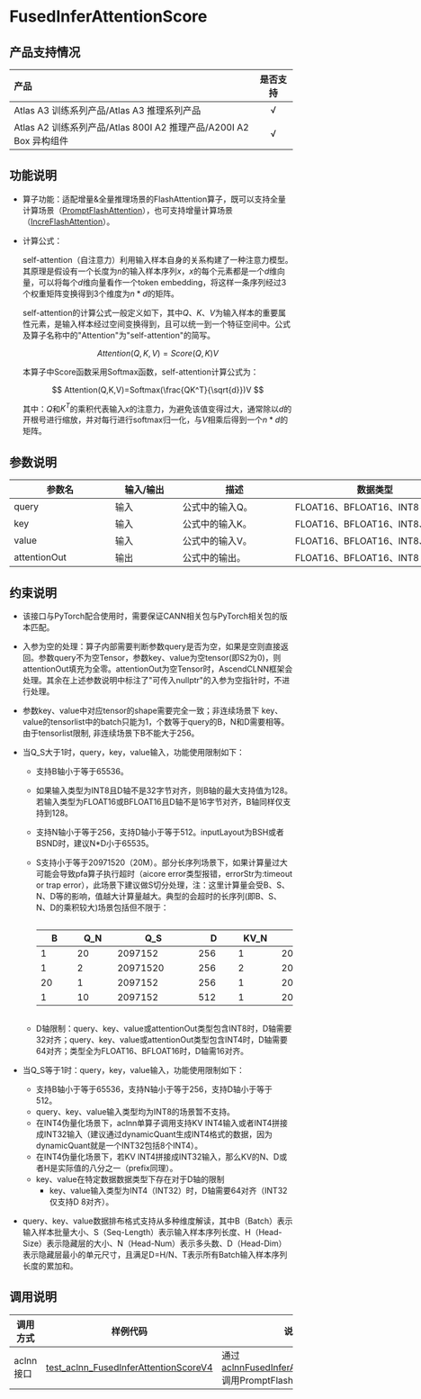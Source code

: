 #  FusedInferAttentionScore

## 产品支持情况

|产品      | 是否支持 |
|:----------------------------|:-----------:|
|<term>Atlas A3 训练系列产品/Atlas A3 推理系列产品</term>|      √     |
|<term>Atlas A2 训练系列产品/Atlas 800I A2 推理产品/A200I A2 Box 异构组件</term>|      √     |

## 功能说明

- 算子功能：适配增量&全量推理场景的FlashAttention算子，既可以支持全量计算场景（[PromptFlashAttention](../prompt_flash_attention/README.md)），也可支持增量计算场景（[IncreFlashAttention](../incre_flash_attention/README.md)）。

- 计算公式：

    self-attention（自注意力）利用输入样本自身的关系构建了一种注意力模型。其原理是假设有一个长度为$n$的输入样本序列$x$，$x$的每个元素都是一个$d$维向量，可以将每个$d$维向量看作一个token embedding，将这样一条序列经过3个权重矩阵变换得到3个维度为$n*d$的矩阵。

    self-attention的计算公式一般定义如下，其中$Q$、$K$、$V$为输入样本的重要属性元素，是输入样本经过空间变换得到，且可以统一到一个特征空间中。公式及算子名称中的"Attention"为"self-attention"的简写。

    $$
    Attention(Q,K,V)=Score(Q,K)V
    $$

    本算子中Score函数采用Softmax函数，self-attention计算公式为：

    $$
    Attention(Q,K,V)=Softmax(\frac{QK^T}{\sqrt{d}})V
    $$

    其中：$Q$和$K^T$的乘积代表输入$x$的注意力，为避免该值变得过大，通常除以$d$的开根号进行缩放，并对每行进行softmax归一化，与$V$相乘后得到一个$n*d$的矩阵。

## 参数说明

<table style="undefined;table-layout: fixed; width: 900px"><colgroup>
<col style="width: 180px">
<col style="width: 120px">
<col style="width: 200px">
<col style="width: 300px">
<col style="width: 100px">
</colgroup>
<thead>
  <tr>
    <th>参数名</th>
    <th>输入/输出</th>
    <th>描述</th>
    <th>数据类型</th>
    <th>数据格式</th>
  </tr></thead>
<tbody>
  <tr>
    <td>query</td>
    <td>输入</td>
    <td>公式中的输入Q。</td>
    <td>FLOAT16、BFLOAT16、INT8</td>
    <td>ND</td>
  </tr>
  <tr>
    <td>key</td>
    <td>输入</td>
    <td>公式中的输入K。</td>
    <td>FLOAT16、BFLOAT16、INT8、INT4</td>
    <td>ND</td>
  </tr>
  <tr>
    <td>value</td>
    <td>输入</td>
    <td>公式中的输入V。</td>
    <td>FLOAT16、BFLOAT16、INT8、INT4</td>
    <td>ND</td>
  </tr>
  <tr>
    <td>attentionOut</td>
    <td>输出</td>
    <td>公式中的输出。</td>
    <td>FLOAT16、BFLOAT16、INT8</td>
    <td>ND</td>
  </tr>
</tbody>
</table>

## 约束说明

- 该接口与PyTorch配合使用时，需要保证CANN相关包与PyTorch相关包的版本匹配。

- 入参为空的处理：算子内部需要判断参数query是否为空，如果是空则直接返回。参数query不为空Tensor，参数key、value为空tensor(即S2为0)，则attentionOut填充为全零。attentionOut为空Tensor时，AscendCLNN框架会处理。其余在上述参数说明中标注了"可传入nullptr"的入参为空指针时，不进行处理。

- 参数key、value中对应tensor的shape需要完全一致；非连续场景下 key、value的tensorlist中的batch只能为1，个数等于query的B，N和D需要相等。由于tensorlist限制, 非连续场景下B不能大于256。

- 当Q_S大于1时，query，key，value输入，功能使用限制如下：
    - 支持B轴小于等于65536。

  - 如果输入类型为INT8且D轴不是32字节对齐，则B轴的最大支持值为128。若输入类型为FLOAT16或BFLOAT16且D轴不是16字节对齐，B轴同样仅支持到128。

  - 支持N轴小于等于256，支持D轴小于等于512。inputLayout为BSH或者BSND时，建议N*D小于65535。

  - S支持小于等于20971520（20M）。部分长序列场景下，如果计算量过大可能会导致pfa算子执行超时（aicore error类型报错，errorStr为:timeout or trap error），此场景下建议做S切分处理，注：这里计算量会受B、S、N、D等的影响，值越大计算量越大。典型的会超时的长序列(即B、S、N、D的乘积较大)场景包括但不限于：

    <div style="overflow-x: auto;">
    <table style="undefined;table-layout: fixed; width: 550px"><colgroup>
    <col style="width: 100px">
    <col style="width: 100px">
    <col style="width: 200px">
    <col style="width: 100px">
    <col style="width: 100px">
    <col style="width: 150px">
    </colgroup><thead>
    <tr>
    <th>B</th>
    <th>Q_N</th>
    <th>Q_S</th>
    <th>D</th>
    <th>KV_N</th>
    <th>KV_S</th>
    </tr></thead>
    <tbody>
    <tr>
    <td>1</td>
    <td>20</td>
    <td>2097152</td>
    <td>256</td>
    <td>1</td>
    <td>2097152</td>
    </tr>
    <tr>
    <td>1</td>
    <td>2</td>
    <td>20971520</td>
    <td>256</td>
    <td>2</td>
    <td>20971520</td>
    </tr>
    <tr>
    <td>20</td>
    <td>1</td>
    <td>2097152</td>
    <td>256</td>
    <td>1</td>
    <td>2097152</td>
    </tr>
    <tr>
    <td>1</td>
    <td>10</td>
    <td>2097152</td>
    <td>512</td>
    <td>1</td>
    <td>2097152</td>
    </tr>
    </tbody>
    </table>
    </div>

  -  D轴限制：query、key、value或attentionOut类型包含INT8时，D轴需要32对齐；query、key、value或attentionOut类型包含INT4时，D轴需要64对齐；类型全为FLOAT16、BFLOAT16时，D轴需16对齐。

- 当Q_S等于1时：query，key，value输入，功能使用限制如下：

  - 支持B轴小于等于65536，支持N轴小于等于256，支持D轴小于等于512。
  - query、key、value输入类型均为INT8的场景暂不支持。
  - 在INT4伪量化场景下，aclnn单算子调用支持KV INT4输入或者INT4拼接成INT32输入（建议通过dynamicQuant生成INT4格式的数据，因为dynamicQuant就是一个INT32包括8个INT4）。
  - 在INT4伪量化场景下，若KV INT4拼接成INT32输入，那么KV的N、D或者H是实际值的八分之一（prefix同理）。
  - key、value在特定数据数据类型下存在对于D轴的限制
    - key、value输入类型为INT4（INT32）时，D轴需要64对齐（INT32仅支持D 8对齐）。
  
- query、key、value数据排布格式支持从多种维度解读，其中B（Batch）表示输入样本批量大小、S（Seq-Length）表示输入样本序列长度、H（Head-Size）表示隐藏层的大小、N（Head-Num）表示多头数、D（Head-Dim）表示隐藏层最小的单元尺寸，且满足D=H/N、T表示所有Batch输入样本序列长度的累加和。

## 调用说明

| 调用方式  | 样例代码                                                     | 说明                                                         |
| --------- | ------------------------------------------------------------ | ------------------------------------------------------------ |
| aclnn接口 | [test_aclnn_FusedInferAttentionScoreV4](./examples/test_aclnn_fused_infer_attention_score.cpp) | 通过[aclnnFusedInferAttentionScoreV4](./docs/aclnnFusedInferAttentionScoreV4.md)调用PromptFlashAttentionV3算子 |
